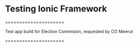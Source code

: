 <h1>Testing Ionic Framework</h1>
=====================

Test app build for Election Commision, requested by CO Meerut

=====================
